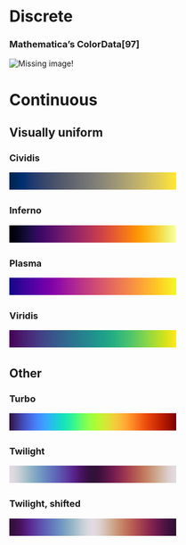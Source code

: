 Discrete
==================

### Mathematica’s ColorData[97]

![Missing image!](mathematica_ColorData97.png)

Continuous
==================



Visually uniform
----------------

### Cividis

![Missing image!](cividis.png)

### Inferno

![Missing image!](inferno.png)

### Plasma

![Missing image!](plasma.png)

### Viridis

![Missing image!](viridis.png)



Other
----------------


### Turbo

![Missing image!](turbo.png)

### Twilight

![Missing image!](twilight.png)

### Twilight, shifted

![Missing image!](twilightShifted.png)
